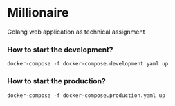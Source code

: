 # Millionaire
Golang web application as technical assignment

### How to start the development?
```docker-compose -f docker-compose.development.yaml up```<br/>

### How to start the production?
```docker-compose -f docker-compose.production.yaml up```